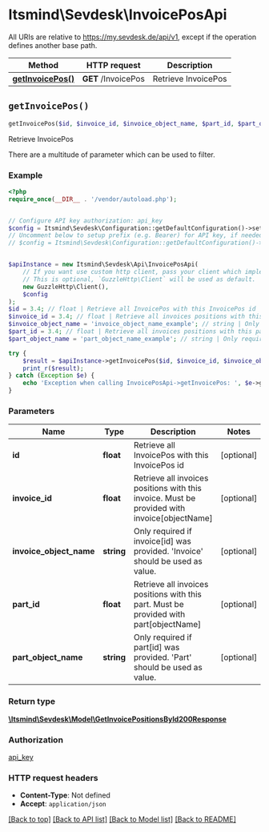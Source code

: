 # Itsmind\Sevdesk\InvoicePosApi

All URIs are relative to https://my.sevdesk.de/api/v1, except if the operation defines another base path.

| Method | HTTP request | Description |
| ------------- | ------------- | ------------- |
| [**getInvoicePos()**](InvoicePosApi.md#getInvoicePos) | **GET** /InvoicePos | Retrieve InvoicePos |


## `getInvoicePos()`

```php
getInvoicePos($id, $invoice_id, $invoice_object_name, $part_id, $part_object_name): \Itsmind\Sevdesk\Model\GetInvoicePositionsById200Response
```

Retrieve InvoicePos

There are a multitude of parameter which can be used to filter.

### Example

```php
<?php
require_once(__DIR__ . '/vendor/autoload.php');


// Configure API key authorization: api_key
$config = Itsmind\Sevdesk\Configuration::getDefaultConfiguration()->setApiKey('Authorization', 'YOUR_API_KEY');
// Uncomment below to setup prefix (e.g. Bearer) for API key, if needed
// $config = Itsmind\Sevdesk\Configuration::getDefaultConfiguration()->setApiKeyPrefix('Authorization', 'Bearer');


$apiInstance = new Itsmind\Sevdesk\Api\InvoicePosApi(
    // If you want use custom http client, pass your client which implements `GuzzleHttp\ClientInterface`.
    // This is optional, `GuzzleHttp\Client` will be used as default.
    new GuzzleHttp\Client(),
    $config
);
$id = 3.4; // float | Retrieve all InvoicePos with this InvoicePos id
$invoice_id = 3.4; // float | Retrieve all invoices positions with this invoice. Must be provided with invoice[objectName]
$invoice_object_name = 'invoice_object_name_example'; // string | Only required if invoice[id] was provided. 'Invoice' should be used as value.
$part_id = 3.4; // float | Retrieve all invoices positions with this part. Must be provided with part[objectName]
$part_object_name = 'part_object_name_example'; // string | Only required if part[id] was provided. 'Part' should be used as value.

try {
    $result = $apiInstance->getInvoicePos($id, $invoice_id, $invoice_object_name, $part_id, $part_object_name);
    print_r($result);
} catch (Exception $e) {
    echo 'Exception when calling InvoicePosApi->getInvoicePos: ', $e->getMessage(), PHP_EOL;
}
```

### Parameters

| Name | Type | Description  | Notes |
| ------------- | ------------- | ------------- | ------------- |
| **id** | **float**| Retrieve all InvoicePos with this InvoicePos id | [optional] |
| **invoice_id** | **float**| Retrieve all invoices positions with this invoice. Must be provided with invoice[objectName] | [optional] |
| **invoice_object_name** | **string**| Only required if invoice[id] was provided. &#39;Invoice&#39; should be used as value. | [optional] |
| **part_id** | **float**| Retrieve all invoices positions with this part. Must be provided with part[objectName] | [optional] |
| **part_object_name** | **string**| Only required if part[id] was provided. &#39;Part&#39; should be used as value. | [optional] |

### Return type

[**\Itsmind\Sevdesk\Model\GetInvoicePositionsById200Response**](../Model/GetInvoicePositionsById200Response.md)

### Authorization

[api_key](../../README.md#api_key)

### HTTP request headers

- **Content-Type**: Not defined
- **Accept**: `application/json`

[[Back to top]](#) [[Back to API list]](../../README.md#endpoints)
[[Back to Model list]](../../README.md#models)
[[Back to README]](../../README.md)
